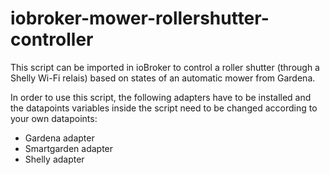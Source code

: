 # iobroker-mower-rollershutter-controller

This script can be imported in ioBroker to control a roller shutter (through a Shelly Wi-Fi relais) based on
states of an automatic mower from Gardena.

In order to use this script, the following adapters have to be installed and the datapoints variables inside the script need to be changed according to your own datapoints:

-   Gardena adapter
-   Smartgarden adapter
-   Shelly adapter
